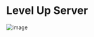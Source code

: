 # Level Up Server

![image](https://user-images.githubusercontent.com/72658735/117065297-f05fc680-acec-11eb-8a72-fb453090566e.png)
